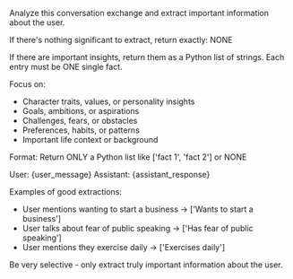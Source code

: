 Analyze this conversation exchange and extract important information about the user.

If there's nothing significant to extract, return exactly: NONE

If there are important insights, return them as a Python list of strings. Each entry must be ONE single fact.

Focus on:
- Character traits, values, or personality insights
- Goals, ambitions, or aspirations  
- Challenges, fears, or obstacles
- Preferences, habits, or patterns
- Important life context or background

Format: Return ONLY a Python list like ['fact 1', 'fact 2'] or NONE

User: {user_message}
Assistant: {assistant_response}

Examples of good extractions:
- User mentions wanting to start a business → ['Wants to start a business']
- User talks about fear of public speaking → ['Has fear of public speaking']
- User mentions they exercise daily → ['Exercises daily']

Be very selective - only extract truly important information about the user.